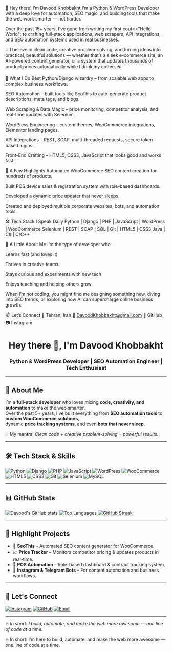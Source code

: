 👋 Hey there! I’m Davood Khobbakht
I’m a Python & WordPress Developer with a deep love for automation, SEO magic, and building tools that make the web work smarter — not harder.

Over the past 15+ years, I’ve gone from writing my first cout<<"Hello World"; to crafting full-stack applications, web scrapers, API integrations, and SEO automation systems used in real businesses.

💡 I believe in clean code, creative problem-solving, and turning ideas into practical, beautiful solutions — whether that’s a sleek e-commerce site, an AI-powered content generator, or a system that updates thousands of product prices automatically while I drink my coffee. ☕

🚀 What I Do Best
Python/Django wizardry – from scalable web apps to complex business workflows.

SEO Automation – built tools like SeoThis to auto-generate product descriptions, meta tags, and blogs.

Web Scraping & Data Magic – price monitoring, competitor analysis, and real-time updates with Selenium.

WordPress Engineering – custom themes, WooCommerce integrations, Elementor landing pages.

API Integrations – REST, SOAP, multi-threaded requests, secure token-based logins.

Front-End Crafting – HTML5, CSS3, JavaScript that looks good and works fast.

🌟 A Few Highlights
Automated WooCommerce SEO content creation for hundreds of products.

Built POS device sales & registration system with role-based dashboards.

Developed a dynamic price updater that never sleeps.

Created and deployed multiple corporate websites, bots, and automation tools.

🛠 Tech Stack I Speak Daily
Python | Django | PHP | JavaScript | WordPress | WooCommerce
Selenium | REST | SOAP | SQL | Git | HTML5 | CSS3
Java | C# | C/C++

💬 A Little About Me
I’m the type of developer who:

Learns fast (and loves it)

Thrives in creative teams

Stays curious and experiments with new tech

Enjoys teaching and helping others grow

When I’m not coding, you might find me designing something new, diving into SEO trends, or exploring how AI can supercharge online business growth.

📫 Let’s Connect
📍 Tehran, Iran
📧 DavoodKhobbakht@gmail.com
🐙 GitHub
📷 Instagram






<!-- Banner or Intro -->
<h1 align="center">Hey there 👋, I'm Davood Khobbakht</h1>
<h3 align="center">Python & WordPress Developer | SEO Automation Engineer | Tech Enthusiast</h3>

---

## 🚀 About Me  
I’m a **full-stack developer** who loves mixing **code, creativity, and automation** to make the web smarter.  
Over the past 5+ years, I’ve built everything from **SEO automation tools** to **custom WooCommerce solutions**,  
dynamic **price tracking systems**, and even **bots that never sleep**.

💡 My mantra: *Clean code + creative problem-solving = powerful results.*  

---

## 🛠 Tech Stack & Skills  

![Python](https://img.shields.io/badge/Python-3776AB?style=for-the-badge&logo=python&logoColor=white)
![Django](https://img.shields.io/badge/Django-092E20?style=for-the-badge&logo=django&logoColor=white)
![PHP](https://img.shields.io/badge/PHP-777BB4?style=for-the-badge&logo=php&logoColor=white)
![JavaScript](https://img.shields.io/badge/JavaScript-F7DF1E?style=for-the-badge&logo=javascript&logoColor=black)
![WordPress](https://img.shields.io/badge/WordPress-21759B?style=for-the-badge&logo=wordpress&logoColor=white)
![WooCommerce](https://img.shields.io/badge/WooCommerce-96588A?style=for-the-badge&logo=woocommerce&logoColor=white)
![HTML5](https://img.shields.io/badge/HTML5-E34F26?style=for-the-badge&logo=html5&logoColor=white)
![CSS3](https://img.shields.io/badge/CSS3-1572B6?style=for-the-badge&logo=css3&logoColor=white)
![Git](https://img.shields.io/badge/Git-F05032?style=for-the-badge&logo=git&logoColor=white)
![Selenium](https://img.shields.io/badge/Selenium-43B02A?style=for-the-badge&logo=selenium&logoColor=white)
![MySQL](https://img.shields.io/badge/MySQL-4479A1?style=for-the-badge&logo=mysql&logoColor=white)

---

## 📊 GitHub Stats  

![Davood's GitHub stats](https://github-readme-stats.vercel.app/api?username=davoodkhobbakht&show_icons=true&theme=radical)
![Top Languages](https://github-readme-stats.vercel.app/api/top-langs/?username=davoodkhobbakht&layout=compact&theme=radical)
[![GitHub Streak](https://github-readme-streak-stats.herokuapp.com?user=davoodkhobbakht&theme=radical)](https://git.io/streak-stats)

---

## 🌟 Highlight Projects
- 🛒 **SeoThis** – Automated SEO content generator for WooCommerce.  
- 💹 **Price Tracker** – Monitors competitor pricing & updates products in real-time.  
- 🔗 **POS Automation** – Role-based dashboard & contract tracking system.  
- 🤖 **Instagram & Telegram Bots** – For content automation and business workflows.  

---

## 💬 Let's Connect  

[![Instagram](https://img.shields.io/badge/Instagram-E4405F?style=for-the-badge&logo=instagram&logoColor=white)](https://instagram.com/davoodkhobbakht)
[![GitHub](https://img.shields.io/badge/GitHub-100000?style=for-the-badge&logo=github&logoColor=white)](https://github.com/davoodkhobbakht)
[![Email](https://img.shields.io/badge/Email-D14836?style=for-the-badge&logo=gmail&logoColor=white)](mailto:DavoodKhobbakht@gmail.com)

---

🔥 *In short: I build, automate, and make the web more awesome — one line of code at a time.*  


🔥 In short: I’m here to build, automate, and make the web more awesome — one line of code at a time.

